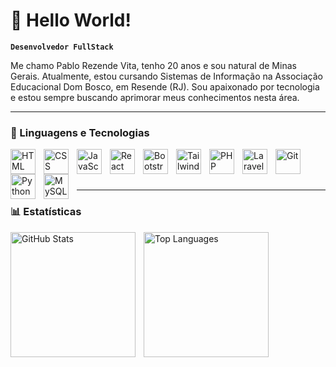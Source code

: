 # 👋 Hello World!

**`Desenvolvedor FullStack`**

Me chamo Pablo Rezende Vita, tenho 20 anos e sou natural de Minas Gerais. Atualmente, estou cursando Sistemas de Informação na Associação Educacional Dom Bosco, em Resende (RJ). Sou apaixonado por tecnologia e estou sempre buscando aprimorar meus conhecimentos nesta área.

---

### 🤖 Linguagens e Tecnologias

<img align="left" alt="HTML" title="HTML" width="40px" style="padding-right: 10px;" src="https://cdn.jsdelivr.net/gh/devicons/devicon/icons/html5/html5-original.svg" />
<img align="left" alt="CSS" title="CSS" width="40px" style="padding-right: 10px;" src="https://cdn.jsdelivr.net/gh/devicons/devicon/icons/css3/css3-original.svg" />
<img align="left" alt="JavaScript" title="JavaScript" width="40px" style="padding-right: 10px;" src="https://cdn.jsdelivr.net/gh/devicons/devicon/icons/javascript/javascript-original.svg" />
<img align="left" alt="React" title="React" width="40px" style="padding-right: 10px;" src="https://cdn.jsdelivr.net/gh/devicons/devicon/icons/react/react-original.svg" />
<img align="left" alt="Bootstrap" title="Bootstrap" width="40px" style="padding-right: 10px;" src="https://cdn.jsdelivr.net/gh/devicons/devicon/icons/bootstrap/bootstrap-original.svg" />
<img align="left" alt="Tailwind" title="Tailwind" width="40px" style="padding-right: 10px;" src="https://cdn.jsdelivr.net/gh/devicons/devicon/icons/tailwindcss/tailwindcss-original.svg" />
<img align="left" alt="PHP" title="PHP" width="40px" style="padding-right: 10px;" src="https://cdn.jsdelivr.net/gh/devicons/devicon/icons/php/php-original.svg" />
<img align="left" alt="Laravel" title="Laravel" width="40px" style="padding-right: 10px;" src="https://cdn.jsdelivr.net/gh/devicons/devicon/icons/laravel/laravel-original.svg" />
<img align="left" alt="Git" title="Git" width="40px" style="padding-right: 10px;" src="https://cdn.jsdelivr.net/gh/devicons/devicon/icons/git/git-original.svg" />
<img align="left" alt="Python" title="Python" width="40px" style="padding-right: 10px;" src="https://cdn.jsdelivr.net/gh/devicons/devicon/icons/python/python-original.svg" />
<img align="left" alt="MySQL" title="MySQL" width="40px" style="padding-right: 10px;" src="https://cdn.jsdelivr.net/gh/devicons/devicon/icons/mysql/mysql-original.svg" />

<br/><br/><br/>

---

### 📊 Estatísticas

<p>
  <!-- Estatísticas Gerais -->
  <img 
    align="left" 
    alt="GitHub Stats" 
    height="200" 
    style="padding-right: 10px;" 
    src="https://github-readme-stats.vercel.app/api?username=pablorezende12&show_icons=true&theme=tokyonight&include_all_commits=true&locale=pt-br" 
  />

  <!-- Tecnologias com porcentagem -->
  <img 
    align="left" 
    alt="Top Languages" 
    height="200" 
    src="https://github-readme-stats.vercel.app/api/top-langs/?username=pablorezende12&theme=tokyonight&layout=compact&custom_title=Tecnologias&langs_count=10" 
  />
</p>
